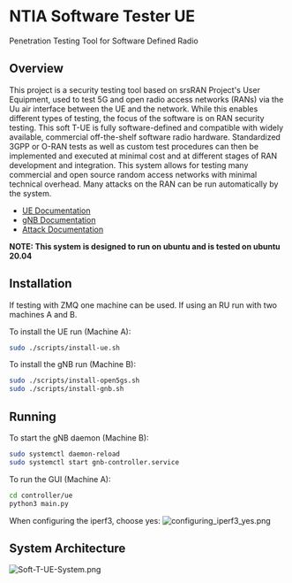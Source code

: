 # NTIA Software Tester UE

Penetration Testing Tool for Software Defined Radio

## Overview

This project is a security testing tool based on srsRAN Project's User
Equipment, used to test 5G and open radio access networks (RANs) via the Uu air
interface between the UE and the network. While this enables different types of
testing, the focus of the software is on RAN security testing. This soft T-UE is
fully software-defined and compatible with widely available, commercial
off-the-shelf software radio hardware. Standardized 3GPP or O-RAN tests as well
as custom test procedures can then be implemented and executed at minimal cost
and at different stages of RAN development and integration. This system allows
for testing many commercial and open source random access networks with minimal
technical overhead. Many attacks on the RAN can be run automatically by the
system.

- [UE Documentation](https://github.com/oran-testing/soft-t-ue/blob/main/docs/UE.md)
- [gNB Documentation](https://github.com/oran-testing/soft-t-ue/blob/main/docs/gNB.md)
- [Attack Documentation](https://github.com/oran-testing/soft-t-ue/blob/main/docs/attacks)

**NOTE: This system is designed to run on ubuntu and is tested on ubuntu 20.04**

## Installation

If testing with ZMQ one machine can be used. If using an RU run with two
machines A and B.

To install the UE run (Machine A):

```bash
sudo ./scripts/install-ue.sh
```

To install the gNB run (Machine B):

```bash
sudo ./scripts/install-open5gs.sh
sudo ./scripts/install-gnb.sh
```

## Running

To start the gNB daemon (Machine B):

```bash
sudo systemctl daemon-reload
sudo systemctl start gnb-controller.service
```

To run the GUI (Machine A):

```bash
cd controller/ue
python3 main.py
```

When configuring the iperf3, choose yes:
![configuring_iperf3_yes.png](https://github.com/all655/soft-t-ue/docs/images/configuring_iperf3_yes.png)

## System Architecture

![Soft-T-UE-System.png](https://github.com/oran-testing/soft-t-ue/blob/grafana_integration/docs/images/Soft-T-UE-System.png)
